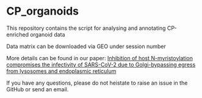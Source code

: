 # CP_organoids
This repository contains the script for analysing and annotating CP-enriched organoid data

Data matrix can be downloaded via GEO under session number 

More details can be found in our paper: [Inhibition of host N-myristoylation compromises the infectivity of SARS-CoV-2 due to
Golgi-bypassing egress from lysosomes and endoplasmic reticulum](https://www.biorxiv.org/content/10.1101/2023.03.03.530798v3)

If you have any questions, please do not heistate to raise an issue in the GitHub or send an email.
